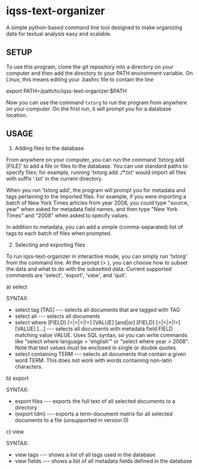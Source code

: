 iqss-text-organizer
===================

A simple python-based command line tool designed to make organizing data for textual analysis easy and scalable.

SETUP
----------

To use this program, clone the git repository into a directory on your computer and then add the directory to your PATH environment variable. On Linux, this means editing your .bashrc file to contain the line 

export PATH=/path/to/iqss-text-organizer:$PATH

Now you can use the command `txtorg` to run the program from anywhere on your computer. On the first run, it will prompt you for a database location.

USAGE
-----------

1. Adding files to the database

From anywhere on your computer, you can run the command 'txtorg add [FILE]' to add a file or files to the database. You can use standard paths to specify files; for example, running 'txtorg add ./*.txt' would import all files with suffix '.txt' in the current directory.

When you run 'txtorg add', the program will prompt you for metadata and tags pertaining to the imported files. For example, if you were importing a batch of New York Times articles from year 2008, you could type "source, year" when asked for metadata field names, and then type "New York Times" and "2008" when asked to specify values. 

In addition to metadata, you can add a simple (comma-separated) list of tags to each batch of files when prompted.

2. Selecting and exporting files

To run iqss-text-organizer in interactive mode, you can simply run 'txtorg' from the command line. At the prompt (> ), you can choose how to subset the data and what to do with the subsetted data. Current supported commands are 'select', 'export', 'view', and 'quit'.

a) select

SYNTAX:
* select tag [TAG] --- selects all documents that are tagged with TAG
* select all --- selects all documents
* select where [FIELD] [=|<|>|!=] [VALUE] [and|or] [FIELD] [=|<|>|!=] [VALUE] [...] --- selects all documents with metadata field FIELD matching value VALUE. Uses SQL syntax, so you can write commands like "select where language = 'english'" or "select where year > 2008". Note that text values must be enclosed in single or double quotes.
* select containing TERM --- selects all documents that contain a given word TERM. This does not work with words containing non-latin characters.

b) export

SYNTAX:
* export files --- exports the full text of all selected documents to a directory
* (export tdm) --- exports a term-document matrix for all selected documents to a file (unsupported in version 0)


c) view

SYNTAX:
* view tags --- shows a list of all tags used in the database
* view fields --- shows a list of all metadata fields defined in the database

